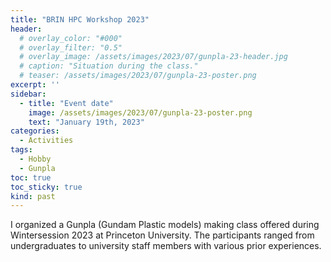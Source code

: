 ```yaml
---
title: "BRIN HPC Workshop 2023"
header:
  # overlay_color: "#000"
  # overlay_filter: "0.5"
  # overlay_image: /assets/images/2023/07/gunpla-23-header.jpg
  # caption: "Situation during the class."
  # teaser: /assets/images/2023/07/gunpla-23-poster.png
excerpt: ''
sidebar:
  - title: "Event date"
    image: /assets/images/2023/07/gunpla-23-poster.png
    text: "January 19th, 2023"
categories:
  - Activities
tags:
  - Hobby
  - Gunpla
toc: true
toc_sticky: true
kind: past
---
```


I organized a Gunpla (Gundam Plastic models) making class offered during Wintersession 2023 at Princeton University. The participants ranged from undergraduates to university staff members with various prior experiences.

<!-- # Kit

The kit of choice is the modern HG RX

Compared to the Entry Grade kit, this kit

For the cutter I used

# Preparation

In order to  -->
